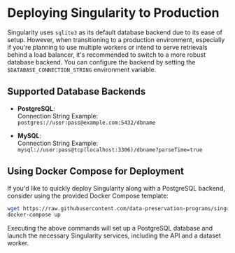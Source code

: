 # Deploying Singularity to Production

Singularity uses `sqlite3` as its default database backend due to its ease of setup. However, when transitioning to a production environment, especially if you're planning to use multiple workers or intend to serve retrievals behind a load balancer, it's recommended to switch to a more robust database backend. You can configure the backend by setting the `$DATABASE_CONNECTION_STRING` environment variable.

## Supported Database Backends

- **PostgreSQL**:  
  Connection String Example:  
  `postgres://user:pass@example.com:5432/dbname`

- **MySQL**:  
  Connection String Example:  
  `mysql://user:pass@tcp(localhost:3306)/dbname?parseTime=true`

## Using Docker Compose for Deployment

If you'd like to quickly deploy Singularity along with a PostgreSQL backend, consider using the provided Docker Compose template:

```bash
wget https://raw.githubusercontent.com/data-preservation-programs/singularity/main/docker-compose.yml
docker-compose up
```
Executing the above commands will set up a PostgreSQL database and launch the necessary Singularity services, including the API and a dataset worker.
